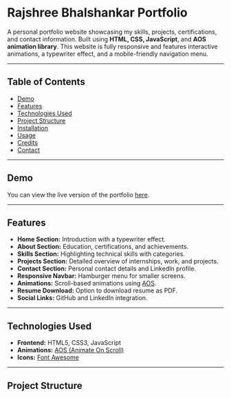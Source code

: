 
# Rajshree Bhalshankar Portfolio

A personal portfolio website showcasing my skills, projects, certifications, and contact information. Built using **HTML, CSS, JavaScript**, and **AOS animation library**. This website is fully responsive and features interactive animations, a typewriter effect, and a mobile-friendly navigation menu.

---

## Table of Contents

- [Demo](#demo)
- [Features](#features)
- [Technologies Used](#technologies-used)
- [Project Structure](#project-structure)
- [Installation](#installation)
- [Usage](#usage)
- [Credits](#credits)
- [Contact](#contact)

---

## Demo

You can view the live version of the portfolio [here](https://rajshree1126.github.io/portfolio/).  

---

## Features

- **Home Section:** Introduction with a typewriter effect.
- **About Section:** Education, certifications, and achievements.
- **Skills Section:** Highlighting technical skills with categories.
- **Projects Section:** Detailed overview of internships, work, and projects.
- **Contact Section:** Personal contact details and LinkedIn profile.
- **Responsive Navbar:** Hamburger menu for smaller screens.
- **Animations:** Scroll-based animations using [AOS](https://michalsnik.github.io/aos/).
- **Resume Download:** Option to download resume as PDF.
- **Social Links:** GitHub and LinkedIn integration.

---

## Technologies Used

- **Frontend:** HTML5, CSS3, JavaScript  
- **Animations:** [AOS (Animate On Scroll)](https://michalsnik.github.io/aos/)  
- **Icons:** [Font Awesome](https://fontawesome.com/)  

---

## Project Structure


